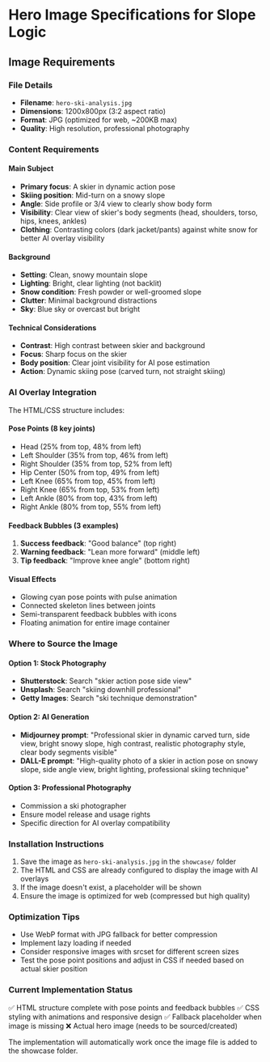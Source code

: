 # Hero Image Specifications for Slope Logic

## Image Requirements

### File Details
- **Filename**: `hero-ski-analysis.jpg`
- **Dimensions**: 1200x800px (3:2 aspect ratio)
- **Format**: JPG (optimized for web, ~200KB max)
- **Quality**: High resolution, professional photography

### Content Requirements

#### Main Subject
- **Primary focus**: A skier in dynamic action pose
- **Skiing position**: Mid-turn on a snowy slope
- **Angle**: Side profile or 3/4 view to clearly show body form
- **Visibility**: Clear view of skier's body segments (head, shoulders, torso, hips, knees, ankles)
- **Clothing**: Contrasting colors (dark jacket/pants) against white snow for better AI overlay visibility

#### Background
- **Setting**: Clean, snowy mountain slope
- **Lighting**: Bright, clear lighting (not backlit)
- **Snow condition**: Fresh powder or well-groomed slope
- **Clutter**: Minimal background distractions
- **Sky**: Blue sky or overcast but bright

#### Technical Considerations
- **Contrast**: High contrast between skier and background
- **Focus**: Sharp focus on the skier
- **Body position**: Clear joint visibility for AI pose estimation
- **Action**: Dynamic skiing pose (carved turn, not straight skiing)

### AI Overlay Integration

The HTML/CSS structure includes:

#### Pose Points (8 key joints)
- Head (25% from top, 48% from left)
- Left Shoulder (35% from top, 46% from left)
- Right Shoulder (35% from top, 52% from left)
- Hip Center (50% from top, 49% from left)
- Left Knee (65% from top, 45% from left)
- Right Knee (65% from top, 53% from left)
- Left Ankle (80% from top, 43% from left)
- Right Ankle (80% from top, 55% from left)

#### Feedback Bubbles (3 examples)
1. **Success feedback**: "Good balance" (top right)
2. **Warning feedback**: "Lean more forward" (middle left)
3. **Tip feedback**: "Improve knee angle" (bottom right)

#### Visual Effects
- Glowing cyan pose points with pulse animation
- Connected skeleton lines between joints
- Semi-transparent feedback bubbles with icons
- Floating animation for entire image container

### Where to Source the Image

#### Option 1: Stock Photography
- **Shutterstock**: Search "skier action pose side view"
- **Unsplash**: Search "skiing downhill professional"
- **Getty Images**: Search "ski technique demonstration"

#### Option 2: AI Generation
- **Midjourney prompt**: "Professional skier in dynamic carved turn, side view, bright snowy slope, high contrast, realistic photography style, clear body segments visible"
- **DALL-E prompt**: "High-quality photo of a skier in action pose on snowy slope, side angle view, bright lighting, professional skiing technique"

#### Option 3: Professional Photography
- Commission a ski photographer
- Ensure model release and usage rights
- Specific direction for AI overlay compatibility

### Installation Instructions

1. Save the image as `hero-ski-analysis.jpg` in the `showcase/` folder
2. The HTML and CSS are already configured to display the image with AI overlays
3. If the image doesn't exist, a placeholder will be shown
4. Ensure the image is optimized for web (compressed but high quality)

### Optimization Tips

- Use WebP format with JPG fallback for better compression
- Implement lazy loading if needed
- Consider responsive images with srcset for different screen sizes
- Test the pose point positions and adjust in CSS if needed based on actual skier position

### Current Implementation Status

✅ HTML structure complete with pose points and feedback bubbles
✅ CSS styling with animations and responsive design
✅ Fallback placeholder when image is missing
❌ Actual hero image (needs to be sourced/created)

The implementation will automatically work once the image file is added to the showcase folder.